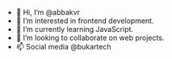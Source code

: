 - 👋 Hi, I’m @abbakvr
- 👀 I’m interested in frontend development.
- 🌱 I’m currently learning JavaScript.
- 💞️ I’m looking to collaborate on web projects.
- 📫 Social media @bukartech

<!---
abbakvr/abbakvr is a ✨ special ✨ repository because its `README.md` (this file) appears on your GitHub profile.
You can click the Preview link to take a look at your changes.
--->
